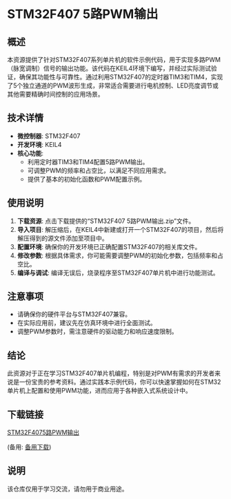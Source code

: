 # STM32F407 5路PWM输出

## 概述

本资源提供了针对STM32F407系列单片机的软件示例代码，用于实现多路PWM（脉宽调制）信号的输出功能。该代码在KEIL4环境下编写，并经过实际测试验证，确保其功能性与可靠性。通过利用STM32F407的定时器TIM3和TIM4，实现了5个独立通道的PWM波形生成，非常适合需要进行电机控制、LED亮度调节或其他需要精确时间控制的应用场景。

## 技术详情

- **微控制器**: STM32F407
- **开发环境**: KEIL4
- **核心功能**:
    - 利用定时器TIM3和TIM4配置5路PWM输出。
    - 可调整PWM的频率和占空比，以满足不同应用需求。
    - 提供了基本的初始化函数和PWM配置示例。
    
## 使用说明

1. **下载资源**: 点击下载提供的“STM32F407 5路PWM输出.zip”文件。
2. **导入项目**: 解压缩后，在KEIL4中新建或打开一个STM32F407的项目，然后将解压得到的源文件添加至项目中。
3. **配置环境**: 确保你的开发环境已正确配置STM32F407的相关库文件。
4. **修改参数**: 根据具体需求，你可能需要调整PWM的初始化参数，包括频率和占空比。
5. **编译与调试**: 编译无误后，烧录程序至STM32F407单片机中进行功能测试。

## 注意事项

- 请确保你的硬件平台与STM32F407兼容。
- 在实际应用前，建议先在仿真环境中进行全面测试。
- 调整PWM参数时，需注意硬件的驱动能力和响应速度限制。

## 结论

此资源对于正在学习STM32F407单片机编程，特别是对PWM有需求的开发者来说是一份宝贵的参考资料。通过实践本示例代码，你可以快速掌握如何在STM32单片机上配置和使用PWM功能，进而应用于各种嵌入式系统设计中。

## 下载链接
[STM32F4075路PWM输出](https://pan.quark.cn/s/34c8c0b46d7c) 

(备用: [备用下载](https://pan.baidu.com/s/1N9RJzuu4Wc-71FGKZlBo_w?pwd=1234))

## 说明

该仓库仅用于学习交流，请勿用于商业用途。
